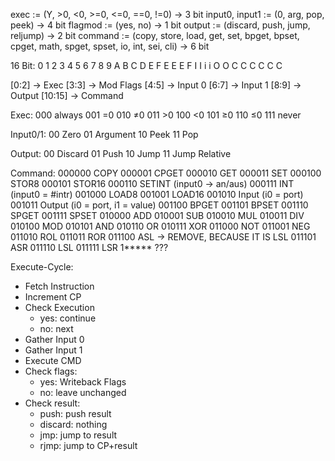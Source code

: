 exec           := (Y, >0, <0, >=0, <=0, ==0, !=0) → 3 bit
input0, input1 := (0, arg, pop, peek) → 4 bit
flagmod        := (yes, no) → 1 bit
output         := (discard, push, jump, reljump) → 2 bit
command        := (copy, store, load, get, set, bpget, bpset, cpget, math, spget, spset, io, int, sei, cli) → 6 bit

16 Bit:
0 1 2 3 4 5 6 7 8 9 A B C D E F
E E E F I I i i O O C C C C C C

  [0:2] → Exec
	[3:3] → Mod Flags
  [4:5] → Input 0
  [6:7] → Input 1
  [8:9] → Output
[10:15] → Command

Exec:
	000 always
	001 =0
	010 ≠0
	011 >0
	100 <0
	101 ≥0
	110 ≤0
	111 never

Input0/1:
	00 Zero
	01 Argument
	10 Peek
	11 Pop

Output:
	00 Discard
	01 Push
	10 Jump
	11 Jump Relative

Command:
	000000 COPY
	000001 CPGET
	000010 GET
	000011 SET
	000100 STOR8
	000101 STOR16
	000110 SETINT  (input0 → an/aus)
	000111 INT     (input0 = #intr)
	001000 LOAD8
	001001 LOAD16
	001010 Input  (i0 = port)
	001011 Output (i0 = port, i1 = value)
	001100 BPGET
	001101 BPSET
	001110 SPGET
	001111 SPSET
	010000 ADD
	010001 SUB
	010010 MUL
	010011 DIV
	010100 MOD
	010101 AND
	010110 OR
	010111 XOR
	011000 NOT
	011001 NEG
	011010 ROL
	011011 ROR
	011100 ASL → REMOVE, BECAUSE IT IS LSL
	011101 ASR
	011110 LSL
	011111 LSR
	1***** ???

Execute-Cycle:

- Fetch Instruction
- Increment CP
- Check Execution
	- yes: continue
	- no: next
- Gather Input 0
- Gather Input 1
- Execute CMD
- Check flags:
	- yes: Writeback Flags
	- no: leave unchanged
- Check result:
	- push: push result
	- discard: nothing
	- jmp: jump to result
	- rjmp: jump to CP+result
